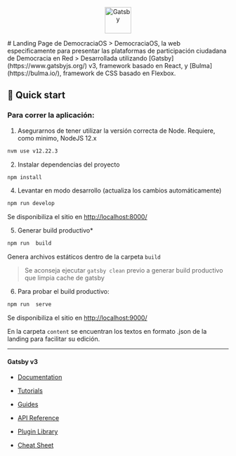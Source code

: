 <p align="center">
  <a href="https://www.gatsbyjs.com/?utm_source=starter&utm_medium=readme&utm_campaign=minimal-starter">
    <img alt="Gatsby" src="https://www.gatsbyjs.com/Gatsby-Monogram.svg" width="60" />
  </a>
</p>
# Landing Page de DemocraciaOS
> DemocraciaOS, la web especificamente para presentar las plataformas de participación ciudadana de Democracia en Red
> Desarrollada utilizando [Gatsby](https://www.gatsbyjs.org/) v3, framework basado en React, y [Bulma](https://bulma.io/), framework de CSS basado en Flexbox.

## 🚀 Quick start


### Para correr la aplicación:

1. Asegurarnos de tener utilizar la versión correcta de Node. Requiere, como minimo, NodeJS 12.x 
```bash
nvm use v12.22.3
```

2. Instalar dependencias del proyecto
```bash
npm install
```

4. Levantar en modo desarrollo (actualiza los cambios automáticamente)
```bash
npm run develop
```
Se disponibiliza el sitio en [http://localhost:8000/](http://localhost:8000/)

5. Generar build productivo*
```bash
npm run  build
```
Genera archivos estáticos dentro de la carpeta `build`

> Se aconseja ejecutar `gatsby clean` previo a generar build productivo que limpia cache de gatsby

6. Para probar el build productivo:
```bash
npm run  serve
```
Se disponibiliza el sitio en [http://localhost:9000/](http://localhost:9000/)


En la carpeta `content` se encuentran los textos en formato .json de la landing para facilitar su edición.


---

####  Gatsby v3

- [Documentation](https://www.gatsbyjs.com/docs/?utm_source=starter&utm_medium=readme&utm_campaign=minimal-starter)

- [Tutorials](https://www.gatsbyjs.com/tutorial/?utm_source=starter&utm_medium=readme&utm_campaign=minimal-starter)

- [Guides](https://www.gatsbyjs.com/tutorial/?utm_source=starter&utm_medium=readme&utm_campaign=minimal-starter)

- [API Reference](https://www.gatsbyjs.com/docs/api-reference/?utm_source=starter&utm_medium=readme&utm_campaign=minimal-starter)

- [Plugin Library](https://www.gatsbyjs.com/plugins?utm_source=starter&utm_medium=readme&utm_campaign=minimal-starter)

- [Cheat Sheet](https://www.gatsbyjs.com/docs/cheat-sheet/?utm_source=starter&utm_medium=readme&utm_campaign=minimal-starter)
